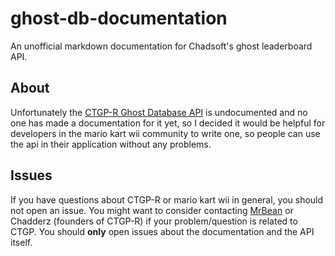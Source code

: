 # ghost-db-documentation
An unofficial markdown documentation for Chadsoft's ghost leaderboard API.

## About
Unfortunately the <a href="http://chadsoft.co.uk/time-trials/">CTGP-R Ghost Database API</a> is undocumented and no one has made a documentation for it yet, so I decided it would be helpful for developers in the mario kart wii community to write one, so people can use the api in their application without any problems.

## Issues
If you have questions about CTGP-R or mario kart wii in general, you should not open an issue. You might want to consider contacting <a href="https://www.youtube.com/user/MrBean35000vr">MrBean</a> or Chadderz (founders of CTGP-R) if your problem/question is related to CTGP. You should **only** open issues about the documentation and the API itself.